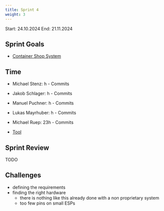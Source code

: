 ```yaml
---
title: Sprint 4
weight: 3
---
```


<title>{{.Title}}</title>

Start: 24.10.2024
End: 21.11.2024

## Sprint Goals
- [Container Shop System](/docs/docs/usp/container_shop_system)

## Time
- Michael Stenz: h -  Commits
- Jakob Schlager: h -  Commits
- Manuel Puchner: h -  Commits
- Lukas Mayrhuber: h -  Commits
- Michael Ruep: 23h -  Commits

- [Tool](https://timetracking.websters.at)

## Sprint Review
TODO


## Challenges
- defining the requirements
- finding the right hardware
    - there is nothing like this already done with a non proprietary system
    - too few pins on small ESPs

